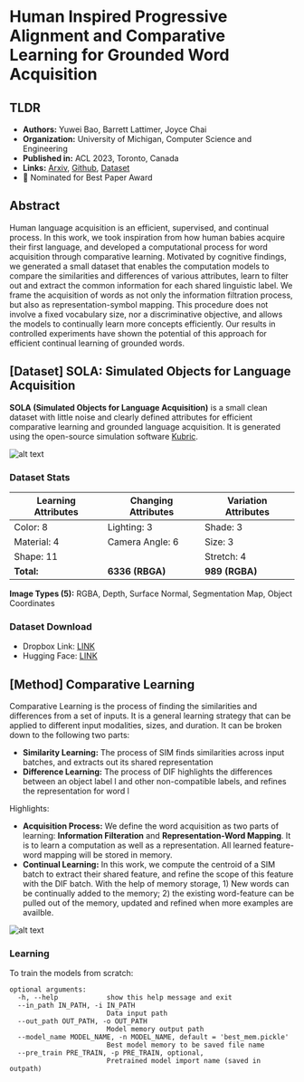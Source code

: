 # Human Inspired Progressive Alignment and Comparative Learning for Grounded Word Acquisition

## TLDR

- **Authors:** Yuwei Bao, Barrett Lattimer, Joyce Chai
- **Organization:** University of Michigan, Computer Science and Engineering
- **Published in:** ACL 2023, Toronto, Canada
- **Links:** [Arxiv](https://arxiv.org/abs/2307.02615), [Github](https://github.com/sled-group/Comparative-Learning/tree/main), [Dataset](https://www.dropbox.com/sh/irnw2jdw3vs9od9/AACB1SqQWeWE7hjJTfhTRhA5a?dl=0)
- :star2: Nominated for Best Paper Award




## Abstract
Human language acquisition is an efficient, supervised, and continual process. In this work, we took inspiration from how human babies acquire their first language, and developed a computational process for word acquisition through comparative learning. Motivated by cognitive findings, we generated a small dataset that enables the computation models to compare the similarities and differences of various attributes, learn to filter out and extract the common information for each shared linguistic label. We frame the acquisition of words as not only the information filtration process, but also as representation-symbol mapping. This procedure does not involve a fixed vocabulary size, nor a discriminative objective, and allows the models to continually learn more concepts efficiently. Our results in controlled experiments have shown the potential of this approach for efficient continual learning of grounded words.


## [Dataset] **SOLA**: **S**imulated **O**bjects for **L**anguage **A**cquisition

**SOLA (Simulated Objects for Language Acquisition)** is a small clean dataset with little noise and clearly defined attributes for efficient comparative learning and grounded language acquisition. It is generated using the open\-source simulation software [Kubric](https://github.com/google-research/kubric).

![alt text](https://github.com/sled-group/Comparative-Learning/blob/main/assets/dataset_figure.png)


### Dataset Stats

|Learning Attributes  |Changing Attributes |Variation Attributes |
| ------------- | ------------- | ------------- |
| Color: 8 | Lighting: 3  | Shade: 3 |
| Material: 4  | Camera Angle: 6  | Size: 3 |
| Shape: 11 | |Stretch: 4|
|**Total:**| **6336 (RBGA)** | **989 (RGBA)**|


**Image Types (5):** RGBA, Depth, Surface Normal, Segmentation Map, Object Coordinates


### Dataset Download

- Dropbox Link: [LINK](https://www.dropbox.com/sh/irnw2jdw3vs9od9/AACB1SqQWeWE7hjJTfhTRhA5a?dl=0)
- Hugging Face: [LINK](https://huggingface.co/datasets/sled-umich/SOLA)


## [Method] **Comparative Learning**

Comparative Learning is the process of finding the similarities and differences from a set of inputs. It is a general learning strategy that can be applied to different input modalities, sizes, and duration. It can be broken down to the following two parts:
- **Similarity Learning:** The process of SIM finds similarities across input batches, and extracts out its shared representation 
- **Difference Learning:** The process of DIF highlights the differences between an object label l and other non-compatible labels, and refines the representation for word l

Highlights:
- **Acquisition Process:** We define the word acquisition as two parts of learning: **Information Filteration** and **Representation-Word Mapping**. It is to learn a computation as well as a representation. All learned feature-word mapping will be stored in memory.
- **Continual Learning:** In this work, we compute the centroid of a SIM batch to extract their shared feature, and refine the scope of this feature with the DIF batch. With the help of memory storage, 1) New words can be continually added to the memory; 2) the existing word-feature can be pulled out of the memory, updated and refined when more examples are availble. 

![alt text](https://github.com/sled-group/Comparative-Learning/blob/main/assets/pipeline.png)


### Learning
To train the models from scratch:
```
optional arguments:
  -h, --help            show this help message and exit
  --in_path IN_PATH, -i IN_PATH
                        Data input path
  --out_path OUT_PATH, -o OUT_PATH
                        Model memory output path
  --model_name MODEL_NAME, -n MODEL_NAME, default = 'best_mem.pickle'
                        Best model memory to be saved file name
  --pre_train PRE_TRAIN, -p PRE_TRAIN, optional,
                        Pretrained model import name (saved in outpath)
 ```



